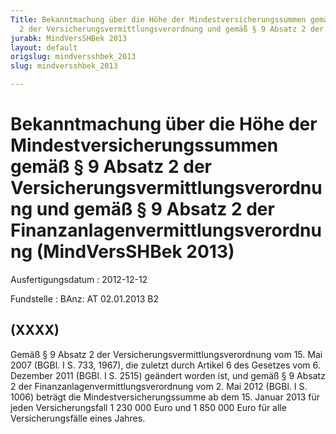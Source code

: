 ```yaml
---
Title: Bekanntmachung über die Höhe der Mindestversicherungssummen gemäß § 9 Absatz
  2 der Versicherungsvermittlungsverordnung und gemäß § 9 Absatz 2 der Finanzanlagenvermittlungsverordnung
jurabk: MindVersSHBek 2013
layout: default
origslug: mindversshbek_2013
slug: mindversshbek_2013

---
```


# Bekanntmachung über die Höhe der Mindestversicherungssummen gemäß § 9 Absatz 2 der Versicherungsvermittlungsverordnung und gemäß § 9 Absatz 2 der Finanzanlagenvermittlungsverordnung (MindVersSHBek 2013)

Ausfertigungsdatum
:   2012-12-12

Fundstelle
:   BAnz: AT 02.01.2013 B2


## (XXXX)

Gemäß § 9 Absatz 2 der Versicherungsvermittlungsverordnung vom 15. Mai
2007 (BGBl. I S. 733, 1967), die zuletzt durch Artikel 6 des Gesetzes
vom 6. Dezember 2011 (BGBl. I S. 2515) geändert worden ist, und gemäß
§ 9 Absatz 2 der Finanzanlagenvermittlungsverordnung vom 2. Mai 2012
(BGBl. I S. 1006) beträgt die Mindestversicherungssumme ab dem 15.
Januar 2013 für jeden Versicherungsfall 1 230 000 Euro und 1 850 000
Euro für alle Versicherungsfälle eines Jahres.

